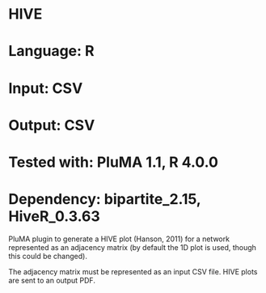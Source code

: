 # HIVE
# Language: R
# Input: CSV
# Output: CSV
# Tested with: PluMA 1.1, R 4.0.0
# Dependency: bipartite_2.15, HiveR_0.3.63

PluMA plugin to generate a HIVE plot (Hanson, 2011) for a network
represented as an adjacency matrix (by default the 1D plot is used,
though this could be changed).

The adjacency matrix must be represented as an input CSV file.
HIVE plots are sent to an output PDF.


